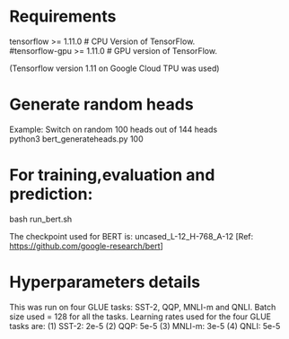 # Requirements
tensorflow >= 1.11.0   # CPU Version of TensorFlow.<br>
#tensorflow-gpu  >= 1.11.0  # GPU version of TensorFlow.<br>

(Tensorflow version 1.11 on Google Cloud TPU was used) <br>

# Generate random heads
Example: Switch on random 100 heads out of 144 heads <br>
python3 bert_generateheads.py 100 <br>

# For training,evaluation and prediction:
bash run_bert.sh <br>

The checkpoint used for BERT is: uncased_L-12_H-768_A-12 [Ref: <a href="https://github.com/google-research/bert">https://github.com/google-research/bert</a>]

# Hyperparameters details
This was run on four GLUE tasks: SST-2, QQP, MNLI-m and QNLI.
Batch size used = 128 for all the tasks.
Learning rates used for the four GLUE tasks are:
(1) SST-2: 2e-5
(2) QQP: 5e-5
(3) MNLI-m: 3e-5
(4) QNLI: 5e-5
